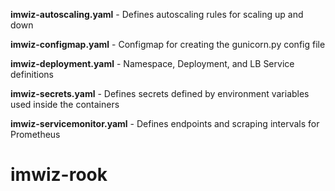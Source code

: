 **imwiz-autoscaling.yaml** - Defines autoscaling rules for scaling up and down

**imwiz-configmap.yaml** - Configmap for creating the gunicorn.py config file

**imwiz-deployment.yaml** - Namespace, Deployment, and LB Service definitions

**imwiz-secrets.yaml** - Defines secrets defined by environment variables used inside the containers

**imwiz-servicemonitor.yaml** - Defines endpoints and scraping intervals for Prometheus
# imwiz-rook

